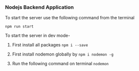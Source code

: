 ### Nodejs Backend Application

To start the server use the following command from the terminal

`` npm run start ``

To start the server in dev mode-
1. First install all packages
``npm i --save``

2. First install nodemon globally by 
`` npm i nodemon -g ``

3. Run the following command on terminal
`` nodemon ``


